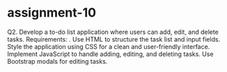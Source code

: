 # assignment-10
Q2. Develop a to-do list application where users can add, edit, and delete tasks. Requirements: . Use HTML to structure the task list and input fields. Style the application using CSS for a clean and user-friendly interface. Implement JavaScript to handle adding, editing, and deleting tasks. Use Bootstrap modals for editing tasks.
